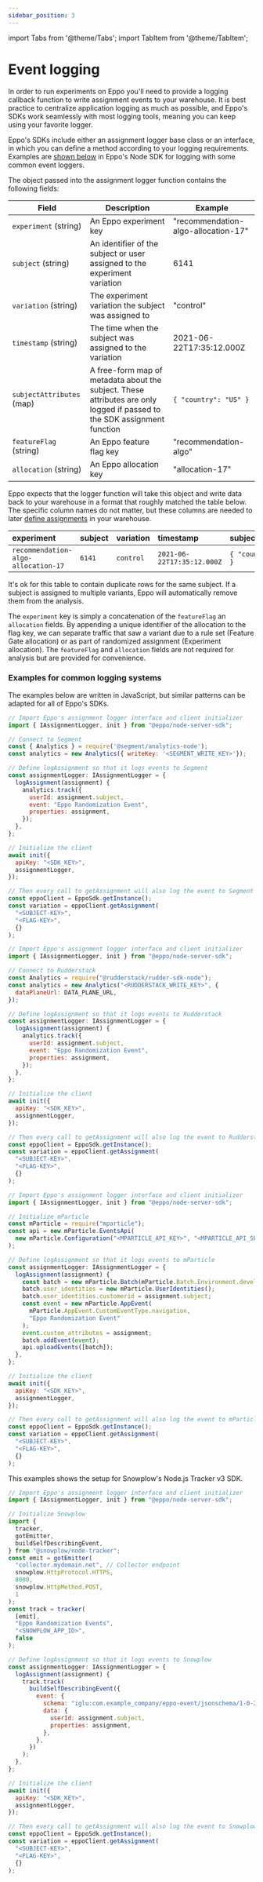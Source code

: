```yaml
---
sidebar_position: 3
---
```


import Tabs from '@theme/Tabs';
import TabItem from '@theme/TabItem';

# Event logging

In order to run experiments on Eppo you'll need to provide a logging callback function to write assignment events to your warehouse. It is best practice to centralize application logging as much as possible, and Eppo's SDKs work seamlessly with most logging tools, meaning you can keep using your favorite logger.

Eppo's SDKs include either an assignment logger base class or an interface, in which you can define a method according to your logging requirements. Examples are [shown below](/sdks/event-logging#examples-for-common-logging-systems) in Eppo's Node SDK for logging with some common event loggers.

The object passed into the assignment logger function contains the following fields:

| Field                     | Description                                                                                                              | Example                             |
| ------------------------- | ------------------------------------------------------------------------------------------------------------------------ | ----------------------------------- |
| `experiment` (string)     | An Eppo experiment key                                                                                                   | "recommendation-algo-allocation-17" |
| `subject` (string)        | An identifier of the subject or user assigned to the experiment variation                                                | 6141                                |
| `variation` (string)      | The experiment variation the subject was assigned to                                                                     | "control"                           |
| `timestamp` (string)      | The time when the subject was assigned to the variation                                                                  | 2021-06-22T17:35:12.000Z            |
| `subjectAttributes` (map) | A free-form map of metadata about the subject. These attributes are only logged if passed to the SDK assignment function | `{ "country": "US" }`               |
| `featureFlag` (string)    | An Eppo feature flag key                                                                                                 | "recommendation-algo"               |
| `allocation` (string)     | An Eppo allocation key                                                                                                   | "allocation-17"                     |

Eppo expects that the logger function will take this object and write data back to your warehouse in a format that roughly matched the table below. The specific column names do not matter, but these columns are needed to later [define assignments](/data-management/definitions/assignment-sql.md) in your warehouse.

| experiment                          | subject | variation | timestamp                  | subject_attributes    |
| :---------------------------------- | :------ | :-------- | :------------------------- | :-------------------- |
| `recommendation-algo-allocation-17` | `6141`  | `control` | `2021-06-22T17:35:12.000Z` | `{ "country": "US" }` |

It's ok for this table to contain duplicate rows for the same subject. If a subject is assigned to multiple variants, Eppo will automatically remove them from the analysis.

The `experiment` key is simply a concatenation of the `featureFlag` an `allocation` fields. By appending a unique identifier of the allocation to the flag key, we can separate traffic that saw a variant due to a rule set (Feature Gate allocation) or as part of randomized assignment (Experiment allocation). The `featureFlag` and `allocation` fields are not required for analysis but are provided for convenience.

### Examples for common logging systems

The examples below are written in JavaScript, but similar patterns can be adapted for all of Eppo's SDKs.

<Tabs>
<TabItem value="segment" label="Segment">

```javascript
// Import Eppo's assignment logger interface and client initializer
import { IAssignmentLogger, init } from "@eppo/node-server-sdk";

// Connect to Segment
const { Analytics } = require('@segment/analytics-node');
const analytics = new Analytics({ writeKey: '<SEGMENT_WRITE_KEY>'});

// Define logAssignment so that it logs events to Segment
const assignmentLogger: IAssignmentLogger = {
  logAssignment(assignment) {
    analytics.track({
      userId: assignment.subject,
      event: "Eppo Randomization Event",
      properties: assignment,
    });
  },
};

// Initialize the client
await init({
  apiKey: "<SDK_KEY>",
  assignmentLogger,
});

// Then every call to getAssignment will also log the event to Segment
const eppoClient = EppoSdk.getInstance();
const variation = eppoClient.getAssignment(
  "<SUBJECT-KEY>",
  "<FLAG-KEY>",
  {}
);
```

</TabItem>
<TabItem value="rudderstack" label="Rudderstack">

```javascript
// Import Eppo's assignment logger interface and client initializer
import { IAssignmentLogger, init } from "@eppo/node-server-sdk";

// Connect to Rudderstack
const Analytics = require("@rudderstack/rudder-sdk-node");
const analytics = new Analytics("<RUDDERSTACK_WRITE_KEY>", {
  dataPlaneUrl: DATA_PLANE_URL,
});

// Define logAssignment so that it logs events to Rudderstack
const assignmentLogger: IAssignmentLogger = {
  logAssignment(assignment) {
    analytics.track({
      userId: assignment.subject,
      event: "Eppo Randomization Event",
      properties: assignment,
    });
  },
};

// Initialize the client
await init({
  apiKey: "<SDK_KEY>",
  assignmentLogger,
});

// Then every call to getAssignment will also log the event to Rudderstack
const eppoClient = EppoSdk.getInstance();
const variation = eppoClient.getAssignment(
  "<SUBJECT-KEY>",
  "<FLAG-KEY>",
  {}
);
```

</TabItem>
<TabItem value="mparticle" label="mParticle">

```javascript
// Import Eppo's assignment logger interface and client initializer
import { IAssignmentLogger, init } from "@eppo/node-server-sdk";

// Initialize mParticle
const mParticle = require("mparticle");
const api = new mParticle.EventsApi(
  new mParticle.Configuration("<MPARTICLE_API_KEY>", "<MPARTICLE_API_SECRET>")
);

// Define logAssignment so that it logs events to mParticle
const assignmentLogger: IAssignmentLogger = {
  logAssignment(assignment) {
    const batch = new mParticle.Batch(mParticle.Batch.Environment.development);
    batch.user_identities = new mParticle.UserIdentities();
    batch.user_identities.customerid = assignment.subject;
    const event = new mParticle.AppEvent(
      mParticle.AppEvent.CustomEventType.navigation,
      "Eppo Randomization Event"
    );
    event.custom_attributes = assignment;
    batch.addEvent(event);
    api.uploadEvents([batch]);
  },
};

// Initialize the client
await init({
  apiKey: "<SDK_KEY>",
  assignmentLogger,
});

// Then every call to getAssignment will also log the event to mParticle
const eppoClient = EppoSdk.getInstance();
const variation = eppoClient.getAssignment(
  "<SUBJECT-KEY>",
  "<FLAG-KEY>",
  {}
);
```

</TabItem>
<TabItem value="snowplow" label="Snowplow">

This examples shows the setup for Snowplow's Node.js Tracker v3 SDK.

```javascript
// Import Eppo's assignment logger interface and client initializer
import { IAssignmentLogger, init } from "@eppo/node-server-sdk";

// Initialize Snowplow
import {
  tracker,
  gotEmitter,
  buildSelfDescribingEvent,
} from "@snowplow/node-tracker";
const emit = gotEmitter(
  "collector.mydomain.net", // Collector endpoint
  snowplow.HttpProtocol.HTTPS,
  8080,
  snowplow.HttpMethod.POST,
  1
);
const track = tracker(
  [emit],
  "Eppo Randomization Events",
  "<SNOWPLOW_APP_ID>",
  false
);

// Define logAssignment so that it logs events to Snowplow
const assignmentLogger: IAssignmentLogger = {
  logAssignment(assignment) {
    track.track(
      buildSelfDescribingEvent({
        event: {
          schema: "iglu:com.example_company/eppo-event/jsonschema/1-0-2",
          data: {
            userId: assignment.subject,
            properties: assignment,
          },
        },
      })
    );
  },
};

// Initialize the client
await init({
  apiKey: "<SDK_KEY>",
  assignmentLogger,
});

// Then every call to getAssignment will also log the event to Snowplow
const eppoClient = EppoSdk.getInstance();
const variation = eppoClient.getAssignment(
  "<SUBJECT-KEY>",
  "<FLAG-KEY>",
  {}
);
```

</TabItem>
</Tabs>
